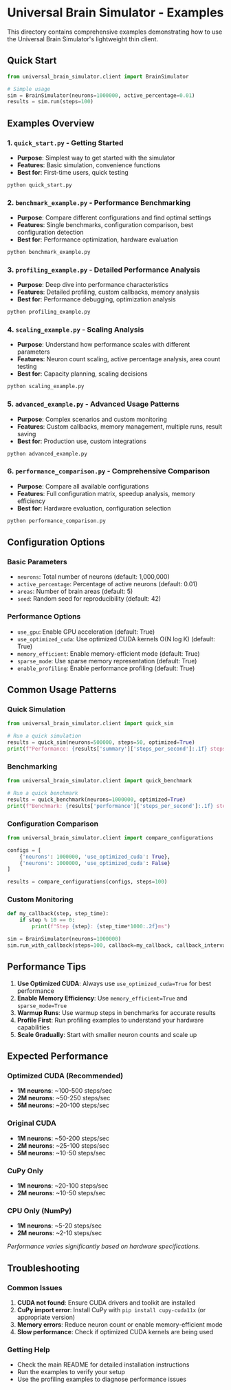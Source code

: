 # Universal Brain Simulator - Examples

This directory contains comprehensive examples demonstrating how to use the Universal Brain Simulator's lightweight thin client.

## Quick Start

```python
from universal_brain_simulator.client import BrainSimulator

# Simple usage
sim = BrainSimulator(neurons=1000000, active_percentage=0.01)
results = sim.run(steps=100)
```

## Examples Overview

### 1. `quick_start.py` - Getting Started
- **Purpose**: Simplest way to get started with the simulator
- **Features**: Basic simulation, convenience functions
- **Best for**: First-time users, quick testing

```bash
python quick_start.py
```

### 2. `benchmark_example.py` - Performance Benchmarking
- **Purpose**: Compare different configurations and find optimal settings
- **Features**: Single benchmarks, configuration comparison, best configuration detection
- **Best for**: Performance optimization, hardware evaluation

```bash
python benchmark_example.py
```

### 3. `profiling_example.py` - Detailed Performance Analysis
- **Purpose**: Deep dive into performance characteristics
- **Features**: Detailed profiling, custom callbacks, memory analysis
- **Best for**: Performance debugging, optimization analysis

```bash
python profiling_example.py
```

### 4. `scaling_example.py` - Scaling Analysis
- **Purpose**: Understand how performance scales with different parameters
- **Features**: Neuron count scaling, active percentage analysis, area count testing
- **Best for**: Capacity planning, scaling decisions

```bash
python scaling_example.py
```

### 5. `advanced_example.py` - Advanced Usage Patterns
- **Purpose**: Complex scenarios and custom monitoring
- **Features**: Custom callbacks, memory management, multiple runs, result saving
- **Best for**: Production use, custom integrations

```bash
python advanced_example.py
```

### 6. `performance_comparison.py` - Comprehensive Comparison
- **Purpose**: Compare all available configurations
- **Features**: Full configuration matrix, speedup analysis, memory efficiency
- **Best for**: Hardware evaluation, configuration selection

```bash
python performance_comparison.py
```

## Configuration Options

### Basic Parameters
- `neurons`: Total number of neurons (default: 1,000,000)
- `active_percentage`: Percentage of active neurons (default: 0.01)
- `areas`: Number of brain areas (default: 5)
- `seed`: Random seed for reproducibility (default: 42)

### Performance Options
- `use_gpu`: Enable GPU acceleration (default: True)
- `use_optimized_cuda`: Use optimized CUDA kernels O(N log K) (default: True)
- `memory_efficient`: Enable memory-efficient mode (default: True)
- `sparse_mode`: Use sparse memory representation (default: True)
- `enable_profiling`: Enable performance profiling (default: True)

## Common Usage Patterns

### Quick Simulation
```python
from universal_brain_simulator.client import quick_sim

# Run a quick simulation
results = quick_sim(neurons=500000, steps=50, optimized=True)
print(f"Performance: {results['summary']['steps_per_second']:.1f} steps/sec")
```

### Benchmarking
```python
from universal_brain_simulator.client import quick_benchmark

# Run a quick benchmark
results = quick_benchmark(neurons=1000000, optimized=True)
print(f"Benchmark: {results['performance']['steps_per_second']:.1f} steps/sec")
```

### Configuration Comparison
```python
from universal_brain_simulator.client import compare_configurations

configs = [
    {'neurons': 1000000, 'use_optimized_cuda': True},
    {'neurons': 1000000, 'use_optimized_cuda': False}
]

results = compare_configurations(configs, steps=100)
```

### Custom Monitoring
```python
def my_callback(step, step_time):
    if step % 10 == 0:
        print(f"Step {step}: {step_time*1000:.2f}ms")

sim = BrainSimulator(neurons=1000000)
sim.run_with_callback(steps=100, callback=my_callback, callback_interval=1)
```

## Performance Tips

1. **Use Optimized CUDA**: Always use `use_optimized_cuda=True` for best performance
2. **Enable Memory Efficiency**: Use `memory_efficient=True` and `sparse_mode=True`
3. **Warmup Runs**: Use warmup steps in benchmarks for accurate results
4. **Profile First**: Run profiling examples to understand your hardware capabilities
5. **Scale Gradually**: Start with smaller neuron counts and scale up

## Expected Performance

### Optimized CUDA (Recommended)
- **1M neurons**: ~100-500 steps/sec
- **2M neurons**: ~50-250 steps/sec
- **5M neurons**: ~20-100 steps/sec

### Original CUDA
- **1M neurons**: ~50-200 steps/sec
- **2M neurons**: ~25-100 steps/sec
- **5M neurons**: ~10-50 steps/sec

### CuPy Only
- **1M neurons**: ~20-100 steps/sec
- **2M neurons**: ~10-50 steps/sec

### CPU Only (NumPy)
- **1M neurons**: ~5-20 steps/sec
- **2M neurons**: ~2-10 steps/sec

*Performance varies significantly based on hardware specifications.*

## Troubleshooting

### Common Issues
1. **CUDA not found**: Ensure CUDA drivers and toolkit are installed
2. **CuPy import error**: Install CuPy with `pip install cupy-cuda11x` (or appropriate version)
3. **Memory errors**: Reduce neuron count or enable memory-efficient mode
4. **Slow performance**: Check if optimized CUDA kernels are being used

### Getting Help
- Check the main README for detailed installation instructions
- Run the examples to verify your setup
- Use the profiling examples to diagnose performance issues
